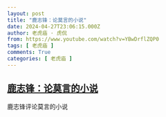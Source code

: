 ```yaml
---
layout: post
title: "鹿志锋：论莫言的小说"
date: 2024-04-27T23:06:15.000Z
author: 老虎庙 · 虎侃
from: https://www.youtube.com/watch?v=YBwDrflZQP0
tags: [ 老虎庙 ]
comments: True
categories: [ 老虎庙 ]
---
```

<!--1714259175000-->
[鹿志锋：论莫言的小说](https://www.youtube.com/watch?v=YBwDrflZQP0)
------

<div>
鹿志锋评论莫言的小说
</div>
